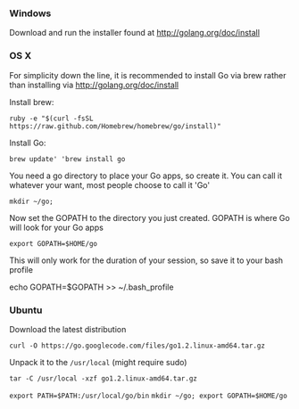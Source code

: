 ### Windows 

Download and run the installer found at http://golang.org/doc/install


### OS X

For simplicity down the line, it is recommended to install Go via brew rather than installing via http://golang.org/doc/install

Install brew:

`ruby -e "$(curl -fsSL https://raw.github.com/Homebrew/homebrew/go/install)"`

Install Go:

`brew update'
'brew install go`

You need a go directory to place your Go apps, so create it. You can call it whatever your want, most people choose to call it 'Go'

`mkdir ~/go;`

Now set the GOPATH to the directory you just created. GOPATH is where Go will look for your Go apps

`export GOPATH=$HOME/go`

This will only work for the duration of your session, so save it to your bash profile

echo GOPATH=$GOPATH >> ~/.bash_profile


### Ubuntu

Download the latest distribution

`curl -O https://go.googlecode.com/files/go1.2.linux-amd64.tar.gz`

Unpack it to the `/usr/local` (might require sudo)

`tar -C /usr/local -xzf go1.2.linux-amd64.tar.gz`

`export PATH=$PATH:/usr/local/go/bin`
`mkdir ~/go; export GOPATH=$HOME/go`
